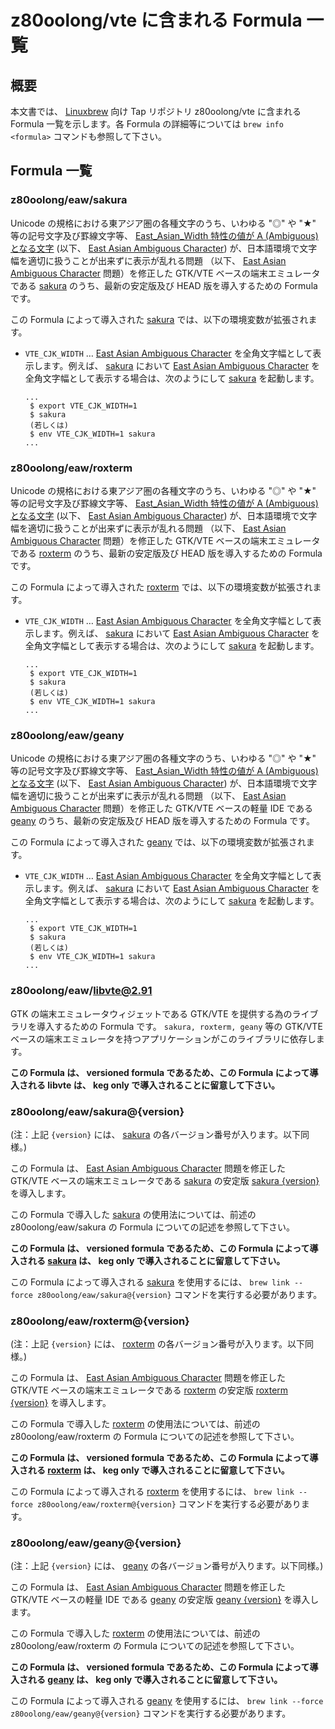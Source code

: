 # z80oolong/vte に含まれる Formula 一覧

## 概要

本文書では、 [Linuxbrew][BREW] 向け Tap リポジトリ z80oolong/vte に含まれる Formula 一覧を示します。各 Formula の詳細等については ```brew info <formula>``` コマンドも参照して下さい。

## Formula 一覧

### z80oolong/eaw/sakura

Unicode の規格における東アジア圏の各種文字のうち、いわゆる "◎" や "★" 等の記号文字及び罫線文字等、 [East_Asian_Width 特性の値が A (Ambiguous) となる文字][EAWA] (以下、 [East Asian Ambiguous Character][EAWA]) が、日本語環境で文字幅を適切に扱うことが出来ずに表示が乱れる問題 （以下、 [East Asian Ambiguous Character][EAWA] 問題）を修正した GTK/VTE ベースの端末エミュレータである [sakura][SAKU] のうち、最新の安定版及び HEAD 版を導入するための Formula です。

この Formula によって導入された [sakura][SAKU] では、以下の環境変数が拡張されます。

- ```VTE_CJK_WIDTH``` … [East Asian Ambiguous Character][EAWA] を全角文字幅として表示します。例えば、 [sakura][SAKU] において [East Asian Ambiguous Character][EAWA] を全角文字幅として表示する場合は、次のようにして [sakura][SAKU] を起動します。
  ```
  ...
   $ export VTE_CJK_WIDTH=1
   $ sakura
   (若しくは)
   $ env VTE_CJK_WIDTH=1 sakura
  ...
  ```

### z80oolong/eaw/roxterm

Unicode の規格における東アジア圏の各種文字のうち、いわゆる "◎" や "★" 等の記号文字及び罫線文字等、 [East_Asian_Width 特性の値が A (Ambiguous) となる文字][EAWA] (以下、 [East Asian Ambiguous Character][EAWA]) が、日本語環境で文字幅を適切に扱うことが出来ずに表示が乱れる問題 （以下、 [East Asian Ambiguous Character][EAWA] 問題）を修正した GTK/VTE ベースの端末エミュレータである [roxterm][ROXT] のうち、最新の安定版及び HEAD 版を導入するための Formula です。

この Formula によって導入された [roxterm][ROXT] では、以下の環境変数が拡張されます。

- ```VTE_CJK_WIDTH``` … [East Asian Ambiguous Character][EAWA] を全角文字幅として表示します。例えば、 [sakura][SAKU] において [East Asian Ambiguous Character][EAWA] を全角文字幅として表示する場合は、次のようにして [sakura][SAKU] を起動します。
  ```
  ...
   $ export VTE_CJK_WIDTH=1
   $ sakura
   (若しくは)
   $ env VTE_CJK_WIDTH=1 sakura
  ...
  ```

### z80oolong/eaw/geany

Unicode の規格における東アジア圏の各種文字のうち、いわゆる "◎" や "★" 等の記号文字及び罫線文字等、 [East_Asian_Width 特性の値が A (Ambiguous) となる文字][EAWA] (以下、 [East Asian Ambiguous Character][EAWA]) が、日本語環境で文字幅を適切に扱うことが出来ずに表示が乱れる問題 （以下、 [East Asian Ambiguous Character][EAWA] 問題）を修正した GTK/VTE ベースの軽量 IDE である [geany][GEAN] のうち、最新の安定版及び HEAD 版を導入するための Formula です。

この Formula によって導入された [geany][GEAN] では、以下の環境変数が拡張されます。

- ```VTE_CJK_WIDTH``` … [East Asian Ambiguous Character][EAWA] を全角文字幅として表示します。例えば、 [sakura][SAKU] において [East Asian Ambiguous Character][EAWA] を全角文字幅として表示する場合は、次のようにして [sakura][SAKU] を起動します。
  ```
  ...
   $ export VTE_CJK_WIDTH=1
   $ sakura
   (若しくは)
   $ env VTE_CJK_WIDTH=1 sakura
  ...
  ```

### z80oolong/eaw/libvte@2.91

GTK の端末エミュレータウィジェットである GTK/VTE を提供する為のライブラリを導入するための Formula です。 ```sakura, roxterm, geany``` 等の GTK/VTE ベースの端末エミュレータを持つアプリケーションがこのライブラリに依存します。

**この Formula は、 versioned formula であるため、この Formula によって導入される libvte は、 keg only で導入されることに留意して下さい。**

### z80oolong/eaw/sakura@{version}

(注：上記 ```{version}``` には、 [sakura][SAKU] の各バージョン番号が入ります。以下同様。)

この Formula は、 [East Asian Ambiguous Character][EAWA] 問題を修正した GTK/VTE ベースの端末エミュレータである [sakura][SAKU] の安定版 [sakura {version}][SAKU] を導入します。

この Formula で導入した [sakura][SAKU] の使用法については、前述の z80oolong/eaw/sakura の Formula についての記述を参照して下さい。

**この Formula は、 versioned formula であるため、この Formula によって導入される [sakura][SAKU] は、 keg only で導入されることに留意して下さい。**

この Formula によって導入される [sakura][SAKU] を使用するには、 ```brew link --force z80oolong/eaw/sakura@{version}``` コマンドを実行する必要があります。

### z80oolong/eaw/roxterm@{version}

(注：上記 ```{version}``` には、 [roxterm][ROXT] の各バージョン番号が入ります。以下同様。)

この Formula は、 [East Asian Ambiguous Character][EAWA] 問題を修正した GTK/VTE ベースの端末エミュレータである [roxterm][ROXT] の安定版 [roxterm {version}][ROXT] を導入します。

この Formula で導入した [roxterm][ROXT] の使用法については、前述の z80oolong/eaw/roxterm の Formula についての記述を参照して下さい。

**この Formula は、 versioned formula であるため、この Formula によって導入される [roxterm][ROXT] は、 keg only で導入されることに留意して下さい。**

この Formula によって導入される [roxterm][ROXT] を使用するには、 ```brew link --force z80oolong/eaw/roxterm@{version}``` コマンドを実行する必要があります。

### z80oolong/eaw/geany@{version}

(注：上記 ```{version}``` には、 [geany][GEAN] の各バージョン番号が入ります。以下同様。)

この Formula は、 [East Asian Ambiguous Character][EAWA] 問題を修正した GTK/VTE ベースの軽量 IDE である [geany][GEAN] の安定版 [geany {version}][GEAN] を導入します。

この Formula で導入した [roxterm][ROXT] の使用法については、前述の z80oolong/eaw/roxterm の Formula についての記述を参照して下さい。

**この Formula は、 versioned formula であるため、この Formula によって導入される [geany][GEAN] は、 keg only で導入されることに留意して下さい。**

この Formula によって導入される [geany][GEAN] を使用するには、 ```brew link --force z80oolong/eaw/geany@{version}``` コマンドを実行する必要があります。

<!-- 外部リンク一覧 -->

[BREW]:https://linuxbrew.sh/
[TMUX]:https://tmux.github.io/
[EAWA]:http://www.unicode.org/reports/tr11/#Ambiguous
[NANO]:https://www.nano-editor.org/
[MUTT]:https://rxvt-unicode.org/
[RXVT]:https://github.com/exg/rxvt-unicode
[SAKU]:https://github.com/dabisu/sakura
[OMUT]:http://www.mutt.org/
[ROXT]:https://github.com/realh/roxterm
[GEAN]:https://www.geany.org/

